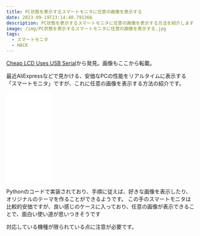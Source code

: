 ```yaml
---
title: PC状態を表示するスマートモニタに任意の画像を表示する
date: 2023-09-19T23:14:40.791366
description: PC状態を表示するスマートモニタに任意の画像を表示する方法を紹介します
image: /img/PC状態を表示するスマートモニタに任意の画像を表示する.jpg
tags:
  - スマートモニタ
  - HACK
---
```

[Cheap LCD Uses USB Serial](https://hackaday.com/2023/09/11/cheap-lcd-uses-usb-serial/)から発見。画像もここから転載。

最近AliExpressなどで見かける、安価なPCの性能をリアルタイムに表示する「スマートモニタ」ですが、これに任意の画像を表示する方法の紹介です。

<iframe sandbox="allow-popups allow-scripts allow-modals allow-forms allow-same-origin" style="width:120px;height:240px;" marginwidth="0" marginheight="0" scrolling="no" frameborder="0" src="//rcm-fe.amazon-adsystem.com/e/cm?lt1=_blank&bc1=000000&IS2=1&bg1=FFFFFF&fc1=000000&lc1=0000FF&t=inajob-22&language=ja_JP&o=9&p=8&l=as4&m=amazon&f=ifr&ref=as_ss_li_til&asins=B09JB3YYDG&linkId=7264647ac440c6541c277842e07241da"></iframe>

Pythonのコードで実装されており、手順に従えば、好きな画像を表示したり、オリジナルのテーマを作ることができるようです。
この手のスマートモニタは比較的安価ですが、良い感じのケースに入っており、任意の画像が表示できることで、面白い使い道が思いつきそうです

対応している機種が限られている点に注意が必要です。



